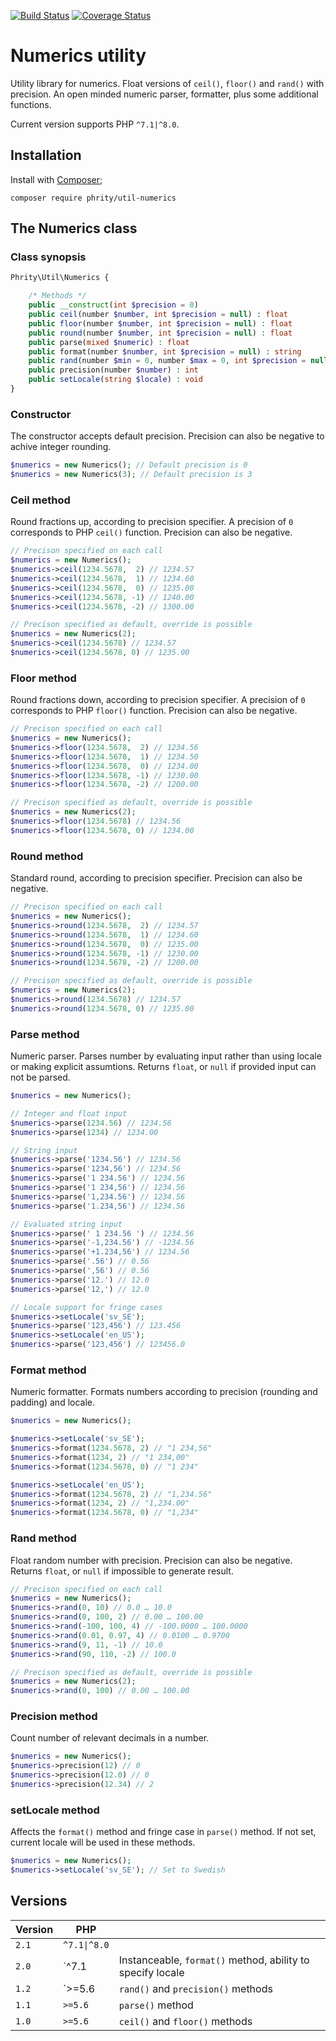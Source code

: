 [![Build Status](https://travis-ci.org/sirn-se/phrity-util-numerics.svg?branch=master)](https://travis-ci.org/sirn-se/phrity-util-numerics)
[![Coverage Status](https://coveralls.io/repos/github/sirn-se/phrity-util-numerics/badge.svg?branch=master)](https://coveralls.io/github/sirn-se/phrity-util-numerics?branch=master)

# Numerics utility

Utility library for numerics. Float versions of `ceil()`, `floor()` and `rand()` with precision. An open minded numeric parser, formatter, plus some additional functions.

Current version supports PHP `^7.1|^8.0`.

## Installation

Install with [Composer](https://getcomposer.org/);
```
composer require phrity/util-numerics
```

## The Numerics class

###  Class synopsis

```php
Phrity\Util\Numerics {

    /* Methods */
    public __construct(int $precision = 0)
    public ceil(number $number, int $precision = null) : float
    public floor(number $number, int $precision = null) : float
    public round(number $number, int $precision = null) : float
    public parse(mixed $numeric) : float
    public format(number $number, int $precision = null) : string
    public rand(number $min = 0, number $max = 0, int $precision = null) : float
    public precision(number $number) : int
    public setLocale(string $locale) : void
}
```

### Constructor

The constructor accepts default precision. Precision can also be negative to achive integer rounding.

```php
$numerics = new Numerics(); // Default precision is 0
$numerics = new Numerics(3); // Default precision is 3
```

### Ceil method

Round fractions up, according to precision specifier. A precision of `0` corresponds to PHP `ceil()` function. Precision can also be negative.

```php
// Precison specified on each call
$numerics = new Numerics();
$numerics->ceil(1234.5678,  2) // 1234.57
$numerics->ceil(1234.5678,  1) // 1234.60
$numerics->ceil(1234.5678,  0) // 1235.00
$numerics->ceil(1234.5678, -1) // 1240.00
$numerics->ceil(1234.5678, -2) // 1300.00

// Precison specified as default, override is possible
$numerics = new Numerics(2);
$numerics->ceil(1234.5678) // 1234.57
$numerics->ceil(1234.5678, 0) // 1235.00
```

### Floor method

Round fractions down, according to precision specifier. A precision of `0` corresponds to PHP `floor()` function. Precision can also be negative.

```php
// Precison specified on each call
$numerics = new Numerics();
$numerics->floor(1234.5678,  2) // 1234.56
$numerics->floor(1234.5678,  1) // 1234.50
$numerics->floor(1234.5678,  0) // 1234.00
$numerics->floor(1234.5678, -1) // 1230.00
$numerics->floor(1234.5678, -2) // 1200.00

// Precison specified as default, override is possible
$numerics = new Numerics(2);
$numerics->floor(1234.5678) // 1234.56
$numerics->floor(1234.5678, 0) // 1234.00
```

### Round method

Standard round, according to precision specifier. Precision can also be negative.

```php
// Precison specified on each call
$numerics = new Numerics();
$numerics->round(1234.5678,  2) // 1234.57
$numerics->round(1234.5678,  1) // 1234.60
$numerics->round(1234.5678,  0) // 1235.00
$numerics->round(1234.5678, -1) // 1230.00
$numerics->round(1234.5678, -2) // 1200.00

// Precison specified as default, override is possible
$numerics = new Numerics(2);
$numerics->round(1234.5678) // 1234.57
$numerics->round(1234.5678, 0) // 1235.00
```

### Parse method

Numeric parser. Parses number by evaluating input rather than using locale or making explicit assumtions. Returns `float`, or `null` if provided input can not be parsed.

```php
$numerics = new Numerics();

// Integer and float input
$numerics->parse(1234.56) // 1234.56
$numerics->parse(1234) // 1234.00

// String input
$numerics->parse('1234.56') // 1234.56
$numerics->parse('1234,56') // 1234.56
$numerics->parse('1 234.56') // 1234.56
$numerics->parse('1 234,56') // 1234.56
$numerics->parse('1,234.56') // 1234.56
$numerics->parse('1.234,56') // 1234.56

// Evaluated string input
$numerics->parse(' 1 234.56 ') // 1234.56
$numerics->parse('-1,234.56') // -1234.56
$numerics->parse('+1.234,56') // 1234.56
$numerics->parse('.56') // 0.56
$numerics->parse(',56') // 0.56
$numerics->parse('12.') // 12.0
$numerics->parse('12,') // 12.0

// Locale support for fringe cases
$numerics->setLocale('sv_SE');
$numerics->parse('123,456') // 123.456
$numerics->setLocale('en_US');
$numerics->parse('123,456') // 123456.0
```

### Format method

Numeric formatter. Formats numbers according to precision (rounding and padding) and locale.

```php
$numerics = new Numerics();

$numerics->setLocale('sv_SE');
$numerics->format(1234.5678, 2) // "1 234,56"
$numerics->format(1234, 2) // "1 234,00"
$numerics->format(1234.5678, 0) // "1 234"

$numerics->setLocale('en_US');
$numerics->format(1234.5678, 2) // "1,234.56"
$numerics->format(1234, 2) // "1,234.00"
$numerics->format(1234.5678, 0) // "1,234"
```

### Rand method

Float random number with precision. Precision can also be negative. Returns `float`, or `null` if impossible to generate result.

```php
// Precison specified on each call
$numerics = new Numerics();
$numerics->rand(0, 10) // 0.0 … 10.0
$numerics->rand(0, 100, 2) // 0.00 … 100.00
$numerics->rand(-100, 100, 4) // -100.0000 … 100.0000
$numerics->rand(0.01, 0.97, 4) // 0.0100 … 0.9700
$numerics->rand(9, 11, -1) // 10.0
$numerics->rand(90, 110, -2) // 100.0

// Precison specified as default, override is possible
$numerics = new Numerics(2);
$numerics->rand(0, 100) // 0.00 … 100.00
```

### Precision method

Count number of relevant decimals in a number.

```php
$numerics = new Numerics();
$numerics->precision(12) // 0
$numerics->precision(12.0) // 0
$numerics->precision(12.34) // 2
```

### setLocale method

Affects the `format()` method and fringe case in `parse()` method. If not set, current locale will be used in these methods.

```php
$numerics = new Numerics();
$numerics->setLocale('sv_SE'); // Set to Swedish
```

## Versions

| Version | PHP | |
| --- | --- | --- |
| `2.1` | `^7.1\|^8.0` |  |
| `2.0` | `^7.1 | Instanceable, `format()` method, ability to specify locale |
| `1.2` | `>=5.6 | `rand()` and `precision()` methods |
| `1.1` | `>=5.6` | `parse()` method |
| `1.0` | `>=5.6` | `ceil()` and `floor()` methods |
